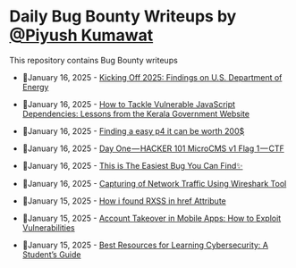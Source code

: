 # Daily Bug Bounty Writeups by [@Piyush Kumawat](https://twitter.com/piyush_supiy) 
This repository contains Bug Bounty writeups

<!-- BLOG-POST-LIST:START -->
 - 💯January 16, 2025 - [Kicking Off 2025: Findings on U.S. Department of Energy](https://cybersecuritywriteups.com/kicking-off-2025-findings-on-u-s-department-of-energy-a92149e43102?source=rss------bug_bounty-5) 

 - 💯January 16, 2025 - [How to Tackle Vulnerable JavaScript Dependencies: Lessons from the Kerala Government Website](https://medium.com/@ashwin74/how-to-tackle-vulnerable-javascript-dependencies-lessons-from-the-kerala-government-website-220722709ac4?source=rss------bug_bounty-5) 

 - 💯January 16, 2025 - [Finding a easy p4 it can be worth 200$](https://medium.com/infosecmatrix/finding-a-easy-p4-it-can-be-worth-200-5d65a9faad0b?source=rss------bug_bounty-5) 

 - 💯January 16, 2025 - [Day One — HACKER 101 MicroCMS v1 Flag 1 — CTF](https://medium.com/@devinmack39/day-one-hacker-101-microcms-v1-flag-1-ctf-eb606905eea7?source=rss------bug_bounty-5) 

 - 💯January 16, 2025 - [This is The Easiest Bug You Can Find✨](https://cybersecuritywriteups.com/this-is-the-easiest-bug-you-can-find-feadc3ef95a5?source=rss------bug_bounty-5) 

 - 💯January 16, 2025 - [Capturing of Network Traffic Using Wireshark Tool](https://mhmmuneef.medium.com/capturing-of-network-traffic-using-wireshark-tool-09a9926f18dd?source=rss------bug_bounty-5) 

 - 💯January 15, 2025 - [How i found RXSS in href Attribute](https://medium.com/@mohaned0101/how-i-found-rxss-in-href-attribute-13a85e4e2c4d?source=rss------bug_bounty-5) 

 - 💯January 15, 2025 - [Account Takeover in Mobile Apps: How to Exploit Vulnerabilities](https://medium.com/meetcyber/account-takeover-in-mobile-apps-how-to-exploit-vulnerabilities-dc1b55ef6891?source=rss------bug_bounty-5) 

 - 💯January 15, 2025 - [Best Resources for Learning Cybersecurity: A Student’s Guide](https://medium.com/@himzyoti.talukdar1234/best-resources-for-learning-cybersecurity-a-students-guide-002694679378?source=rss------bug_bounty-5) 
<!-- BLOG-POST-LIST:END -->
